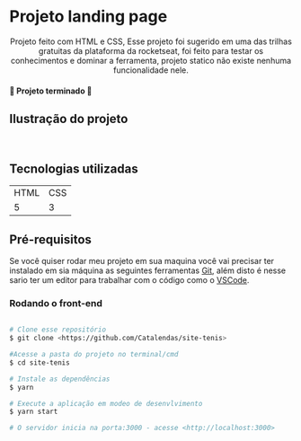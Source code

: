 
# Projeto landing page

<p align="center">Projeto feito com HTML e CSS, Esse projeto foi sugerido em uma das trilhas gratuitas da plataforma da rocketseat, foi feito para testar os conhecimentos e dominar a ferramenta, projeto statico não existe nenhuma funcionalidade nele. </p>


#### 🚀 Projeto terminado 🚀


## Ilustração do projeto


        


<br>

## Tecnologias utilizadas

<table>
    <tr>
        <td>HTML</td>
        <td>CSS</td>
    </tr>
     <tr>
        <td>5</td>
        <td>3</td>
    </tr>
</table>

## Pré-requisitos

Se você quiser rodar meu projeto em sua maquina você vai precisar ter instalado em sia máquina as seguintes ferramentas [Git](https://desktop.github.com/), além  disto é nesse sario ter um editor para trabalhar com o código como o [VSCode](https://code.visualstudio.com/).

### Rodando o front-end

~~~bash

# Clone esse repositório
$ git clone <https://github.com/Catalendas/site-tenis>

#Acesse a pasta do projeto no terminal/cmd
$ cd site-tenis

# Instale as dependências
$ yarn

# Execute a aplicação em modeo de desenvlvimento
$ yarn start

# O servidor inicia na porta:3000 - acesse <http://localhost:3000>
 
~~~~
